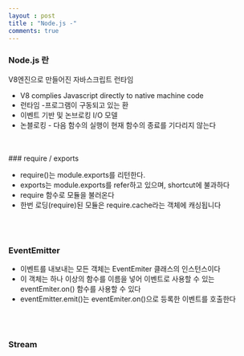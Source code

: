 ```yaml
---
layout : post
title : "Node.js -"
comments: true
---
```


### Node.js 란
V8엔진으로 만들어진 자바스크립트 런타임

- V8 complies Javascript directly to native machine code
- 런타임 -프로그램이 구동되고 있는 환
- 이벤트 기반 및 논브로킹 I/O 모델
- 논블로킹 - 다음 함수의 실행이 현재 함수의 종료를 기다리지 않는다

<br/>
<br/>
### require / exports

- require()는 module.exports를 리턴한다.
- exports는 module.exports를 refer하고 있으며, shortcut에 불과하다
- require 함수로 모듈을 불러온다
- 한번 로딩(require)된 모듈은 require.cache라는 객체에 캐싱됩니다

<br/>
<br/>

### EventEmitter

- 이벤트를 내보내는 모든 객체는 EventEmiter 클래스의 인스턴스이다
- 이 객체는 하나 이상의 함수를 이름을 넣어 이벤트로 사용할 수 있는 eventEmiter.on() 함수를 사용할 수 있다
- eventEmitter.emit()는 eventEmiter.on()으로 등록한 이벤트를 호출한다

<br/>
<br/>

### Stream

